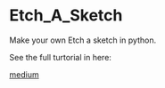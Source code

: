 # Etch_A_Sketch

Make your own Etch a sketch in python.

See the full turtorial in here:

[medium](https://medium.com/@r.miriuk/drawing-with-python-e9e5df83fac7)
